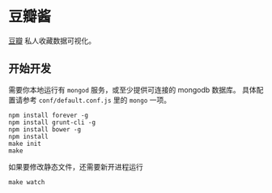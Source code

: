 # 豆瓣酱

[豆瓣](http://www.douban.com) 私人收藏数据可视化。

## 开始开发

需要你本地运行有 `mongod` 服务，或至少提供可连接的 mongodb 数据库。
具体配置请参考 `conf/default.conf.js` 里的 `mongo` 一项。

    npm install forever -g
    npm install grunt-cli -g
    npm install bower -g 
    npm install
    make init
    make

如果要修改静态文件，还需要新开进程运行

    make watch
